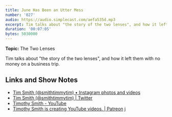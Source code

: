 ```yaml
---
title: June Has Been an Utter Mess
number: '027'
audio: https://audio.simplecast.com/aefa535d.mp3
excerpt: Tim talks about "the story of the two lenses", and how it left them with no money on a business trip.
duration: '00:07:05'
bytes: 5030000
---
```


**Topic:** The Two Lenses

Tim talks about "the story of the two lenses", and how it left them with no money on a business trip.

## Links and Show Notes

- [Tim Smith (@smithtimmytim) • Instagram photos and videos](https://www.instagram.com/smithtimmytim/)
- [Tim Smith (@smithtimmytim) \| Twitter](https://twitter.com/smithtimmytim)
- [Timothy Smith - YouTube](https://www.youtube.com/smithtimmytim)
- [Timothy Smith is creating YouTube videos. \| Patreon](https://www.patreon.com/smithtimmytim)
j
